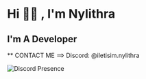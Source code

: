 # Hi 👋🏻 , I'm Nylithra
## I'm A Developer
** CONTACT ME ==> Discord: @iletisim.nylithra

![Discord Presence](https://media.discordapp.net/attachments/1381646400722305128/1382009448826146899/nylithra.png?ex=68499819&is=68484699&hm=daf4f82f0995c0a81d5c6ad3bfc8bb0564c1b9844853c86e046cb729526646a3&=&format=webp&quality=lossless&width=515&height=348)
